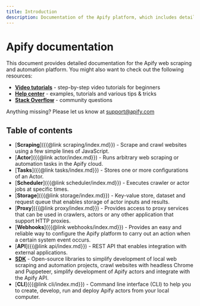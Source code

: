 ```yaml
---
title: Introduction
description: Documentation of the Apify platform, which includes detailed description of Crawler, Actor, Storage, SDK and API.
---
```


# Apify documentation

This document provides detailed documentation for the Apify web scraping and automation platform. You might also want to check out the following resources:

*   [**Video tutorials**](https://www.youtube.com/apify) - step-by-step video tutorials for beginners
*   [**Help center**](https://help.apify.com/) - examples, tutorials and various tips & tricks
*   [**Stack Overflow**](https://stackoverflow.com/questions/tagged/apify) - community questions

Anything missing? Please let us know at [support@apify.com](mailto:support@apify.com)

## [](#toc)Table of contents

*   [**Scraping**]({{@link scraping/index.md}}) - Scrape and crawl websites using a few simple lines of JavaScript.
*   [**Actor**]({{@link actor/index.md}}) - Runs arbitrary web scraping or automation tasks in the Apify cloud.
*   [**Tasks**]({{@link tasks/index.md}}) - Stores one or more configurations of an Actor.
*   [**Scheduler**]({{@link scheduler/index.md}}) - Executes crawler or actor jobs at specific times.
*   [**Storage**]({{@link storage/index.md}}) - Key-value store, dataset and request queue that enables storage of actor inputs and results.
*   [**Proxy**]({{@link proxy/index.md}}) - Provides access to proxy services that can be used in crawlers, actors or any other application that support HTTP proxies.
*   [**Webhooks**]({{@link webhooks/index.md}}) - Provides an easy and reliable way to configure the Apify platform to carry out an action when a certain system event occurs.
*   [**API**]({{@link api/index.md}}) - REST API that enables integration with external applications.
*   [**SDK**](https://sdk.apify.com) - Open-source libraries to simplify development of local web scraping and automation projects, crawl websites with headless Chrome and Puppeteer, simplify development of Apify actors and integrate with the Apify API.
*   [**CLI**]({{@link cli/index.md}}) - Command line interface (CLI) to help you to create, develop, run and deploy Apify actors from your local computer.
